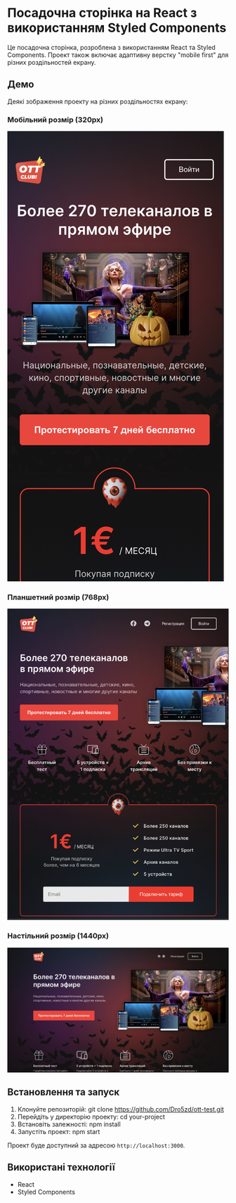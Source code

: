 # Посадочна сторінка на React з використанням Styled Components

Це посадочна сторінка, розроблена з використанням React та Styled Components. Проект також включає адаптивну верстку "mobile first" для різних роздільностей екрану.

## Демо

Деякі зображення проекту на різних роздільностях екрану:

### Мобільний розмір (320px)

![Мобільний розмір](screenshots/mobile.png)

### Планшетний розмір (768px)

![Планшетний розмір](screenshots/tablet.png)

### Настільний розмір (1440px)

![Настільний розмір](screenshots/desktop.png)

## Встановлення та запуск

1. Клонуйте репозиторій:
   git clone https://github.com/Dro5zd/ott-test.git
2. Перейдіть у директорію проекту: cd your-project
3. Встановіть залежності: npm install
4. Запустіть проект: npm start


Проект буде доступний за адресою `http://localhost:3000`.

## Використані технології

- React
- Styled Components







